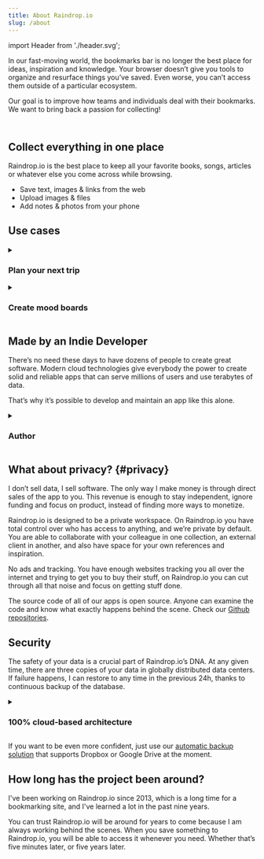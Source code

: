 ```yaml
---
title: About Raindrop.io
slug: /about
---
```


import Header from './header.svg';

In our fast-moving world, the bookmarks bar is no longer the best place for ideas, inspiration and knowledge. Your browser doesn’t give you tools to organize and resurface things you’ve saved. Even worse, you can’t access them outside of a particular ecosystem.

Our goal is to improve how teams and individuals deal with their bookmarks. We want to bring back a passion for collecting!

<div style={{background: 'var(--docsearch-searchbox-background)', padding: '0 1rem', borderRadius: '6px'}}>
<Header />
</div>

## Collect everything in one place

Raindrop.io is the best place to keep all your favorite books, songs, articles or whatever else you come across while browsing.

- Save text, images & links from the web
- Upload images & files
- Add notes & photos from your phone

## Use cases

<!------------------------------>
<details><summary>

### Plan your next trip

</summary>

You can use Raindrop.io to plan anything; from photoshoots, to home renovation.
We’ve even known people use Raindrop.io to plan their wedding.

I’m planning a trip, and I’ve been mapping out where we are going to be sleeping, eating, dancing, and driving on Raindrop.io.

Raindrop.io supports all sorts of content.
From bookmarked websites to Google maps, and the best Spotify playlists.
So I can save everything in one place, from spots for hiking to tasty taco stops to refuel, all along our route.

</details>

<!------------------------------>
<details><summary>

### Create mood boards

</summary>

Mood boards can be great for gathering inspiration and help kick-start ideas.
Mood boards are visual collections that capture the essence of a project.

Raindrop.io can help you make visual collections that you can access and edit from anywhere.
You can upload files directly to Raindrop.io, or save images online using our browser extension.

</details>

## Made by an Indie Developer

There’s no need these days to have dozens of people to create great software.
Modern cloud technologies give everybody the power to create solid and reliable apps that can serve millions of users and use terabytes of data.

That’s why it’s possible to develop and maintain an app like this alone.

<!------------------------------>
<details><summary>

### Author

</summary>

Hi! My name is Rustem Mussabekov.
I have a computer science degree and nine years of experience as UI/UX designer in commercial products.

My passion for building apps began to blossom when I discovered Visual Basic 6. The idea that I could draw elements and then translate them into a working app was blew my mind. Now, this is what I do on a daily basis.

Raindrop.io is my main job and my single source of income.

</details>

## What about privacy? {#privacy}

I don’t sell data, I sell software. The only way I make money is through direct sales of the app to you. This revenue is enough to stay independent, ignore funding and focus on product, instead of finding more ways to monetize.

Raindrop.io is designed to be a private workspace.
On Raindrop.io you have total control over who has access to anything, and we’re private by default.
You are able to collaborate with your colleague in one collection, an external client in another, and also have space for your own references and inspiration.

No ads and tracking. You have enough websites tracking you all over the internet and trying to get you to buy their stuff, on Raindrop.io you can cut through all that noise and focus on getting stuff done.

The source code of all of our apps is open source. Anyone can examine the code and know what exactly happens behind the scene. Check our [Github repositories](https://github.com/raindropio).

## Security

The safety of your data is a crucial part of Raindrop.io’s DNA.
At any given time, there are three copies of your data in globally distributed data centers. If failure happens, I can restore to any time in the previous 24h, thanks to continuous backup of the database.

<!------------------------------>
<details><summary>

### 100% cloud-based architecture

</summary>

Raindrop.io has Serverless Architecture. This modern approach creates highly available services that automatically scale with zero administration. This way you can expect almost zero downtime.

Raindrop.io uses Amazon Web Services for processing and storage, and thus inherits their state of the art security.
It features a dedicated firewall, key-based SSH login, and extensive monitoring features. Only I have direct access to the hosting machines and their logins are secured using two factor authentication.

The hosting system is kept up to date perpetually and monitored against intrusion. All Raindrop.io user connections are encrypted using HTTPS using state of the art RSA 2048 bits keys. Its configuration supports current security features such as PFS and SHA256 digests. Its Qualys SSL Rating is «A».

Direct file access is protected behind the following security measures:

- Direct file URL is temporary and expire after 10 minutes
- Unauthorized access is prohibited unless you make a parent collection public

</details>

If you want to be even more confident, just use our [automatic backup solution](../../using/backups/index.md#automatic) that supports Dropbox or Google Drive at the moment.

## How long has the project been around?

I've been working on Raindrop.io since 2013, which is a long time for a bookmarking site, and I've learned a lot in the past nine years.

You can trust Raindrop.io will be around for years to come because I am always working behind the scenes.
When you save something to Raindrop.io, you will be able to access it whenever you need. Whether that’s five minutes later, or five years later.

